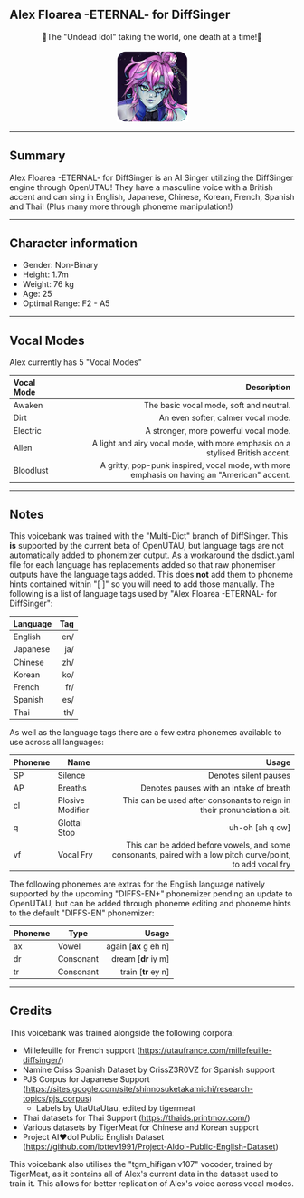 ## Alex Floarea -ETERNAL- for DiffSinger

<p align="center">
🧟The "Undead Idol" taking the world, one death at a time!🧟<br><br>
<img src="/Images/Icon.png" width="125" title="Iconic!">
</p>

***
## Summary
Alex Floarea -ETERNAL- for DiffSinger is an AI Singer utilizing the DiffSinger engine through OpenUTAU! They have a masculine voice with a British accent and can sing in English, Japanese, Chinese, Korean, French, Spanish and Thai! (Plus many more through phoneme manipulation!)

***

## Character information
- Gender: Non-Binary
- Height: 1.7m
- Weight: 76 kg
- Age: 25
- Optimal Range: F2 - A5

***

## Vocal Modes
Alex currently has 5 "Vocal Modes"
  
| Vocal Mode | Description |
| :----- | ---: |
| Awaken | The basic vocal mode, soft and neutral. |
| Dirt | An even softer, calmer vocal mode. |
| Electric | A stronger, more powerful vocal mode. |
| Allen | A light and airy vocal mode, with more emphasis on a stylised British accent. |
| Bloodlust | A gritty, pop-punk inspired, vocal mode, with more emphasis on having an "American" accent. |

***

## Notes
This voicebank was trained with the "Multi-Dict" branch of DiffSinger. This **is** supported by the current beta of OpenUTAU, but language tags are not automatically added to phonemizer output. As a workaround the dsdict.yaml file for each language has replacements added so that raw phonemiser outputs have the language tags added. This does **not** add them to phoneme hints contained within "[ ]" so you will need to add those manually. The following is a list of language tags used by "Alex Floarea -ETERNAL- for DiffSinger":

| Language | Tag |
| :----- | ---: |
| English | en/ |
| Japanese | ja/ |
| Chinese | zh/ |
| Korean | ko/ |
| French | fr/ |
| Spanish | es/ |
| Thai | th/ |

As well as the language tags there are a few extra phonemes available to use across all languages:

| Phoneme | Name | Usage |
| :----- | --- | ---: |
| SP | Silence | Denotes silent pauses |
| AP | Breaths | Denotes pauses with an intake of breath |
| cl | Plosive Modifier | This can be used after consonants to reign in their pronunciation a bit. |
| q | Glottal Stop | uh-oh [ah q ow] |
| vf | Vocal Fry | This can be added before vowels, and some consonants, paired with a low pitch curve/point, to add vocal fry |

The following phonemes are extras for the English language natively supported by the upcoming "DIFFS-EN+" phonemizer pending an update to OpenUTAU, but can be added through phoneme editing and phoneme hints to the default "DIFFS-EN" phonemizer:

| Phoneme | Type | Usage |
| :----- | --- | ---: |
| ax | Vowel | again [**ax** g eh n] |
| dr | Consonant | dream [**dr** iy m] |
| tr | Consonant | train [**tr** ey n] |

***

## Credits
This voicebank was trained alongside the following corpora:
- Millefeuille for French support (https://utaufrance.com/millefeuille-diffsinger/)
- Namine Criss Spanish Dataset by CrissZ3R0VZ for Spanish support
- PJS Corpus for Japanese Support (https://sites.google.com/site/shinnosuketakamichi/research-topics/pjs_corpus)
	- Labels by UtaUtaUtau, edited by tigermeat
- Thai datasets for Thai Support (https://thaids.printmov.com/)
- Various datasets by TigerMeat for Chinese and Korean support
- Project AI❤dol Public English Dataset (https://github.com/lottev1991/Project-AIdol-Public-English-Dataset)<br>

This voicebank also utilises the "tgm_hifigan v107" vocoder, trained by TigerMeat, as it contains all of Alex's current data in the dataset used to train it. This allows for better replication of Alex's voice across vocal modes.

